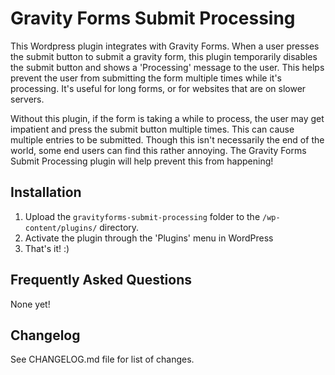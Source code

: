 # Gravity Forms Submit Processing

This Wordpress plugin integrates with Gravity Forms.  When a user presses the submit button to submit a gravity form, this plugin temporarily disables the submit button and shows a 'Processing' message to the user.  This helps prevent the user from submitting the form multiple times while it's processing.  It's useful for long forms, or for websites that are on slower servers.

Without this plugin, if the form is taking a while to process, the user may get impatient and press the submit button multiple times.  This can cause multiple entries to be submitted.  Though this isn't necessarily the end of the world, some end users can find this rather annoying.  The Gravity Forms Submit Processing plugin will help prevent this from happening!

## Installation

1. Upload the `gravityforms-submit-processing` folder to the `/wp-content/plugins/` directory.
2. Activate the plugin through the 'Plugins' menu in WordPress
3. That's it! :)

## Frequently Asked Questions

None yet!

## Changelog

See CHANGELOG.md file for list of changes.